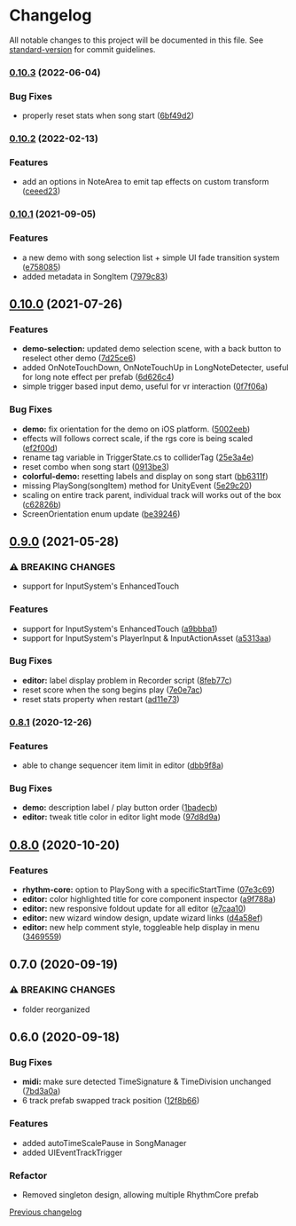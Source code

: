 # Changelog

All notable changes to this project will be documented in this file. See [standard-version](https://github.com/conventional-changelog/standard-version) for commit guidelines.

### [0.10.3](https://gitlab.com/BennyKok/rhythm-core/compare/v0.10.2...v0.10.3) (2022-06-04)


### Bug Fixes

* properly reset stats when song start ([6bf49d2](https://gitlab.com/BennyKok/rhythm-core/commit/6bf49d2145289897cf03d490dca0be1713fa8709))

### [0.10.2](https://gitlab.com/BennyKok/rhythm-core/compare/v0.10.1...v0.10.2) (2022-02-13)


### Features

* add an options in NoteArea to emit tap effects on custom transform ([ceeed23](https://gitlab.com/BennyKok/rhythm-core/commit/ceeed23f70efbcd091791a4f0ca0fc67d9a2de46))

### [0.10.1](https://gitlab.com/BennyKok/rhythm-core/compare/v0.10.0...v0.10.1) (2021-09-05)


### Features

* a new demo with song selection list + simple UI fade transition system ([e758085](https://gitlab.com/BennyKok/rhythm-core/commit/e75808569ab341e0c3bce1646d843e8cb00b05ff))
* added metadata in SongItem ([7979c83](https://gitlab.com/BennyKok/rhythm-core/commit/7979c83a8d416f8813054b2157f6d2a3e88981ce))

## [0.10.0](https://gitlab.com/BennyKok/rhythm-core/compare/v0.8.1...v0.10.0) (2021-07-26)


### Features

* **demo-selection:** updated demo selection scene, with a back button to reselect other demo ([7d25ce6](https://gitlab.com/BennyKok/rhythm-core/commit/7d25ce686d4184986c8e33555ff0243909742e29))
* added OnNoteTouchDown, OnNoteTouchUp in LongNoteDetecter, useful for long note effect per prefab ([6d626c4](https://gitlab.com/BennyKok/rhythm-core/commit/6d626c4ea48b08180a000321f113ac68f2506c77))
* simple trigger based input demo, useful for vr interaction ([0f7f06a](https://gitlab.com/BennyKok/rhythm-core/commit/0f7f06abd7535f1399f7a61c7ad469abbfc786af))


### Bug Fixes

* **demo:** fix orientation for the demo on iOS platform. ([5002eeb](https://gitlab.com/BennyKok/rhythm-core/commit/5002eeb133b3d8bd9ae4b916b94eb8872e8cb4a5))
* effects will follows correct scale, if the rgs core is being scaled ([ef2f00d](https://gitlab.com/BennyKok/rhythm-core/commit/ef2f00d97b174c03d302fe360f84da87c4df6ba4))
* rename tag variable in TriggerState.cs to colliderTag ([25e3a4e](https://gitlab.com/BennyKok/rhythm-core/commit/25e3a4e23ea10498779db4019ec480461c7d7170))
* reset combo when song start ([0913be3](https://gitlab.com/BennyKok/rhythm-core/commit/0913be3149950da19798fe4dfe93ebb349f171c6))
* **colorful-demo:** resetting labels and display on song start ([bb6311f](https://gitlab.com/BennyKok/rhythm-core/commit/bb6311faedb8d406f1080fb69615890e61f896a1))
* missing PlaySong(songItem) method for UnityEvent ([5e29c20](https://gitlab.com/BennyKok/rhythm-core/commit/5e29c2022ef8830c470d6f91462c87183ebf4d4b))
* scaling on entire track parent, individual track will works out of the box ([c62826b](https://gitlab.com/BennyKok/rhythm-core/commit/c62826bfe860b106d9e7beca9631ee9039e0f15a))
* ScreenOrientation enum update ([be39246](https://gitlab.com/BennyKok/rhythm-core/commit/be3924644434da64e5503850ed8dcb88d87c3c1c))

## [0.9.0](https://gitlab.com/BennyKok/rhythm-core/compare/v0.8.1...v0.9.0) (2021-05-28)


### ⚠ BREAKING CHANGES

* support for InputSystem's EnhancedTouch

### Features

* support for InputSystem's EnhancedTouch ([a9bbba1](https://gitlab.com/BennyKok/rhythm-core/commit/a9bbba1fc78598964b4229e4a016737fe617ee69))
* support for InputSystem's PlayerInput & InputActionAsset ([a5313aa](https://gitlab.com/BennyKok/rhythm-core/commit/a5313aaadf1e1c00feb1053cf2bf3ff22b63b6ee))


### Bug Fixes

* **editor:** label display problem in Recorder script ([8feb77c](https://gitlab.com/BennyKok/rhythm-core/commit/8feb77c64b91721ed25abca05a0a8cf50bbdab76))
* reset score when the song begins play ([7e0e7ac](https://gitlab.com/BennyKok/rhythm-core/commit/7e0e7ac1456bedf954f40e97e73e348b9bfa2326))
* reset stats property when restart ([ad11e73](https://gitlab.com/BennyKok/rhythm-core/commit/ad11e7333a90b12659a8b68552385b5ba76499a5))

### [0.8.1](https://gitlab.com/BennyKok/rhythm-core/compare/v0.8.0...v0.8.1) (2020-12-26)


### Features

* able to change sequencer item limit in editor ([dbb9f8a](https://gitlab.com/BennyKok/rhythm-core/commit/dbb9f8afb9864714049ea3ac525b59aef7e688c1))


### Bug Fixes

* **demo:** description label / play button order ([1badecb](https://gitlab.com/BennyKok/rhythm-core/commit/1badecb84e08e3d3aedfb2e78c87633529139823))
* **editor:** tweak title color in editor light mode ([97d8d9a](https://gitlab.com/BennyKok/rhythm-core/commit/97d8d9abb14e3f97e99b289a8f0eb2514ddd3d6a))

## [0.8.0](https://gitlab.com/BennyKok/rhythm-core/compare/v0.7.0...v0.8.0) (2020-10-20)


### Features

* **rhythm-core:** option to PlaySong with a specificStartTime ([07e3c69](https://gitlab.com/BennyKok/rhythm-core/commit/07e3c692cb81b74d1cd8b105cc285dfd7923f0ec))
* **editor:** color highlighted title for core component inspector ([a9f788a](https://gitlab.com/BennyKok/rhythm-core/commit/a9f788ac39b0e7b2997bc8a8ea146afc38c4e51c))
* **editor:** new responsive foldout update for all editor ([e7caa10](https://gitlab.com/BennyKok/rhythm-core/commit/e7caa10b4bc5c2317fa4a56b3a8e3d8ba1d07619))
* **editor:** new wizard window design, update wizard links ([d4a58ef](https://gitlab.com/BennyKok/rhythm-core/commit/d4a58ef9f3892a0b1004078a95760bcb7e71573c))
* **editor:** new help comment style, toggleable help display in menu ([3469559](https://gitlab.com/BennyKok/rhythm-core/commit/3469559341b62e014c0155a90aab0b5e02e695ce))

## 0.7.0 (2020-09-19)


### ⚠ BREAKING CHANGES

* folder reorganized


## 0.6.0 (2020-09-18)

### Bug Fixes

- **midi:** make sure detected TimeSignature & TimeDivision unchanged ([7bd3a0a](https://gitlab.com/BennyKok/rhythm-core/commit/7bd3a0aacd50795c795d5373e8febea968dba1ac))
- 6 track prefab swapped track position ([12f8b66](https://gitlab.com/BennyKok/rhythm-core/commit/12f8b668eb90bde07b45ef770c450f21c627dd6b))

### Features

- added autoTimeScalePause in SongManager
- added UIEventTrackTrigger

### Refactor

- Removed singleton design, allowing multiple RhythmCore prefab

[Previous changelog](https://bennykok.gitbook.io/rhythm-game-starter/development/changelog)
